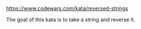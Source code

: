 https://www.codewars.com/kata/reversed-strings

The goal of this kata is to take a string and reverse it.
